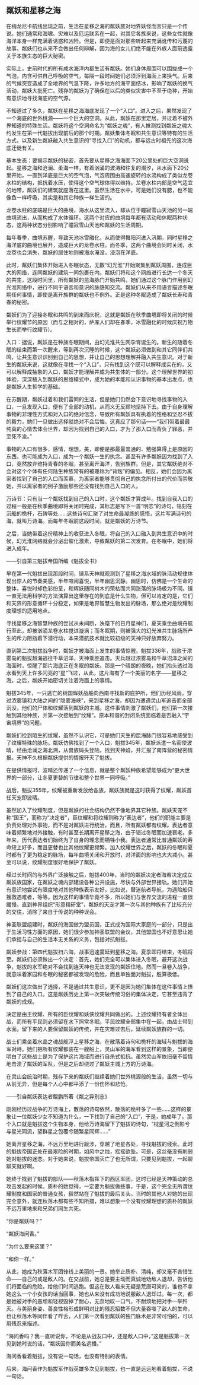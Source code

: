 ## 粼妖和星移之海

在梅龙尼卡航线出现之前，生活在星移之海的粼妖族对地界妖怪而言只是一个传说。她们通常和海啸、灾难以及厄运联系在一起，对其它各族来说，这些女性就像海洋本身一样充满着诱惑和凶险。但是，即便是面对那些听起来充满讹传和污蔑的故事，粼妖们也从来不会做出任何辩解，因为海的女儿们绝不能在外族人面前透露关于本族生态的巨大秘密。

实际上，史前时代的所有咸水海洋内都生活有粼妖。她们身体周围可以围拢成一个气泡，内含可供自己呼吸的空气，每隔一段时间她们必须浮到海面上来换气。后来的气候突变造成了全地界的气温下降，许多地方的海平面结冰，影响了粼妖的换气活动，粼妖大批死亡。残存的粼妖为了确保在以后的类似灾害中不至于绝种，开始有意识地寻找海底的空气源。

不知道过了多久，粼妖在星移之海海底发现了一个“入口”。进入之后，果然发现了一个海底的世外桃源——一个巨大的空洞。从此，粼妖在那里定居，并过着不被外界知道的特殊生活。粼妖将这个空洞命名为“粼妖之魂”，有人推测找到粼妖之魂大约发生在第一代魁拔出现前后的那个时期。粼妖集体冬眠和共生意识等特有的生活方式，以及新生粼妖融入共生意识的“寻找入口”的动机，都与远古时祖先的这次海底迁徙有关。

基本生态：要揭示粼妖的秘密，首先要从星移之海海面下20公里处的巨大空洞说起。星移之海和沧澜、柔海一样，有着汹涌的波涛和往复的潮汐，从水面下20公里开始，一直到洋底是巨大的空气泡，气泡周围由高速旋转的水流构成了类似龙卷水柱的结构，抵抗着水压，使得这个空气球体得以维持。龙卷水柱内部是空气适宜的地带，粼妖们的建筑就座落在这里。虽然生活在水中，可是她们没有腮，也不能像鱼一样呼吸，其实是和其它种族一样生活的。

龙卷水柱的底端是巨大的曲境，海水从这里流入，却从位于瞳寂雪山天池的另一端曲境流出，从而构成了水体循环。这两个对应的曲境每年都有活动和休眠两种状态，这两种状态分别影响了瞳寂雪山天池和粼妖的生活周期。

每年春季，曲境苏醒，导致天池冰雪融化，从而使得舞阳河进入汛期，同时星移之海洋底的曲境也展开，造成巨大的龙卷水柱。而冬季，这两个曲境会同时关闭，水龙卷也会消失，粼妖的居住地则被海水淹没，浸泡在洋底。

此时，粼妖们集体开始进入冬眠状态，无数“幻光淮”开始聚集到粼妖周围，连成巨大的网络，连同粼妖的建筑一同包裹在内。粼妖们将和这个网络进行长达一个冬天的共生，这段时间里，所有粼妖的昆海脉门开始共鸣，她们通过这个脉门作用到幻光淮网络中，进行不同于语言和意识的脉感知交流。粼妖们从来不用语言描述冬眠期任何事情，即使是离开族群的粼妖也不例外。正是这种冬眠造成了粼妖长寿和青春的秘密。

粼妖们为了迎接冬眠和共鸣的到来而庆祝，这就是粼妖在秋季曲境即将关闭的时候举行纹耀节的原因（而与之相对的，萨库人们却在春季，冰雪融化的时候庆祝万物生长而举行纹耀节）。

入口：据说，粼妖是在种族冬眠期间，由幻光淮共生网孕育诞生的。新生的随着冬眠的结束而第一次醒来，等到再次沉睡的时候，这个粼妖必须做到和其它同伴们共鸣，让共生意识识别到自己的思想，并让自己的思想理解并融入共生意识。对于新生的粼妖来说，这就像在寻找一个“入口”，只有找到这个既可以解释成实在的，又可以解释成抽象的入口，粼妖才能理解并成为共生体的一部分。这个理解世界的初体验，深深植入到粼妖的思维模式中，成为她的本能和认识事物的基本出发点，也是粼妖人生哲学的基础。

在苏醒期，粼妖过着和我们雷同的生活，但是她们仍然会下意识地寻找事物的入口，一旦发现入口，便有了全部的动机，从而义无反顾地坚持下去。由于自身理解事物的非理性方式和对入口的绝对信念，导致所有粼妖具有执着的性格和坚忍不拔的毅力，她们一旦做出选择就绝对不会后悔。这真应了那句话——“我们带着最最纯真的心情去体会世界，却因为找到自己的入口，才为了那入口而背负了罪恶，并至死不渝。”

事物的入口有很多，感情，理想，美，即便是那最最普通的、勉强算得上是原因的东西，也可能成为入口，成为一个粼妖一生的执念。甚至有许多粼妖因为找到了入口，竟然放弃维持青春的冬眠，甚至离开海洋，告别族群。但是，其它粼妖绝对不会对这个个体有任何陆生种族常有的被蔑称为“背叛”的偏见。相反，她们会因为离家者找到了自己的入口而羡慕，为离家者能够贯彻自己的执念所付出的代价而崇敬她，并以离家者的例子激励那些还没有找到自己入口的人。

万诗节：只有当一个粼妖找到自己的入口时，这个粼妖才算成年。找到自我入口的过程一般是在秋季曲境即将关闭时完成，其标志是写下一首“明志”的诗句，铭刻在沉船的桅杆，石碑等处……这些诗句汇聚了对生命最凝练的感悟，这片写满诗句的海，就叫万诗海。而每年冬眠前这段时间，就是粼妖的万诗节。

之后，当她带着这份精神上的收获进入冬眠，将自己的入口融入到共生意识中的时候，幻光淮网络就会分泌出催化激素，导致粼妖的第二次发育。在冬眠中，她们将进入成年。

——引自第三魁拔帝国所编《魁拔全书》

早在第一代魁拔出现那段时间，镜系天神就观测到了星移之海水域的脉活动规律体现出惊人的节奏美感，半年喧闹喜悦，半年幽思沉静。幽思时，仿佛是一个生命的整体，喜悦时却色彩纷呈，和辉妖随同树木的荣枯而共同涨落的脉场极为不同。镜一直无法用科学的方法演算出这里存在的到底是什么生物，但可以肯定的是，它们和天界的形意循环十分稳定，如果是地界智慧生物发出的脉场，那么绝对是纹耀制度理想的适用地点。

寻找星移之海智慧种族的尝试从未间断，泱麾下的日月星神们，夏天乘坐曲境舟航行至此，却被汹涌龙卷水柱搅进漩涡；而冬眠期，则被强大的幻光淮共生脉场所产生的斥力阻挡着下潜行动，本来潜航技术就比较初级的天神只好放弃努力。

直到第二次魁拔战争时，粼妖才被海面上发生的事情惊醒。魁拔336年，战败于浓雾岛的魁拔越海逃往千草沼泽，天神乘胜追击。天兵越过浓雾岛和千草沼泽之间的海面时，惊醒了那片海底正在冬眠的粼妖。那是一个晴朗的夜晚，她们抬头透过海水看到天上许多闪亮的“星”飞过，从此，这片海有了一个美丽的名字——星移之海。之后，粼妖开始密切关注着海面上的事情。

魁拔345年，一只逃亡的树国辉妖战船向西南寻找新的庇护所，他们历经风雨，穿过浓雾镇和大陆之间的“隐雾海峡”，来到星移之海，却因为遭遇灵山军追击而全部沉没，他们的尸体和纹耀落到粼妖的主城。这件事情刺激了粼妖们，他们第一次接触到其他种族，并第一次接触到“纹耀”。原本和谐的封闭系统面临着是否融入“宇宙境界”的问题。

粼妖们捡到陌生的纹耀，虽然不认识它，可是她们天生的昆海脉门很容易地感受到了纹耀特殊的脉场。粼妖仿佛找到了一个入口，魁拔345年，粼妖派遣一名密使波晴，经由沧澜之海北溯，从兽族码头登陆，找到天神焰，并汇报了南阵营的秘密情报。天神不久根据粼妖提供的情报歼灭了魁拔。

在提供情报时，波晴还传递了一个信息，就是整个粼妖种族希望能够成为“更大世界的一部分，让冬夏更替的节律和整个世界一同呼吸。”

战后，魁拔355年，纹耀被重新发放给各族，粼妖族就是这时获得了纹耀，粼妖首任天宠即波晴。

虽然加入了纹耀制度，但是粼妖的社会结构仍然不像地界其它种族。粼妖天宠不称“国王”，而称为“决定者”，臣纹耀和将纹耀则称为“表达者”，他们的职能主要是负责处理对外事物，而不是对粼妖进行统治。而且，所有粼妖都有纹耀。表达者意味着频繁地对外接触，有时甚至长期离开星移之海，由于错过冬眠而加速衰老。多年来，历代表达者们始终为了自身的理念而牺牲小我。表达者通常比普通粼妖的寿命短上好多，而且更替也比其他纹耀更频繁。加入纹耀世界之后，粼妖的冬眠和夏时都有了更为稳定的脉场，每年曲境关闭和开放时，对洋面的影响也大大减小。甚至可以说，纹耀制度很好地保护了粼妖。

经过长时间的与外界广泛接触之后，魁拔400年，当时的粼妖决定者海若决定成立粼妖族国家，在粼妖之魂内部建设各种公共设施，尽快与外部世界接轨。她们开始有意识地尝试有限度地对其他种族表示友好，比如说，替迷航者导航，为遇险船只搜救遇难者，等等。因为这样的事情毕竟不多，所以她们与世界交流的进程一直很缓慢。直到神界组织“形意精研堂”，粼妖的天宠才第一次与其他种族有了比较充分的交往，消除了来自于传说的种种误会。

神圣联盟组建时，粼妖的海国做为盟员国，正式成为国际大家庭的一部分，只是出于生活习性方面的原因，她们很少参加神圣联盟的会议，其他盟国也不好意思让她们承担与自己的生活本无关系的义务，包括对抗魁拔。

粼妖参战：第四代魁拔扫六海，战事迅速蔓延到星移之海。夏季即将结束，冬眠将至。粼妖们必须做出一个决定：首先，她们完全可以集体进入冬眠，避开这次战争，魁拔的水军绝对不会找到连天神也无法发现的粼妖住地。然而一旦卷入战争，就意味着家园和冬眠的秘密都被发现的危险，而且单独面对魁拔，胜算极低。

粼妖们这次做出了选择，不是通过共生意识，更不是因为她们集体在这件事情上悟到了自己的入口。这是粼妖历史上第一次突破传统习俗的集体决定，它甚至违背了粼妖的成规。

决定是由王纹耀、所有的臣纹耀和妖侠纹耀共同做出的。上述纹耀持有者全体出战，而所有平民则必须留在水下照常冬眠。平民纹耀全部集中在一起，由战士带到水面。留下来的人要保留粼妖的传统，并在灾难过去后，延续粼妖族群的一切。

战士们乘坐着水晶之魂战舰浮上星移之海，在散落着诗句和桅杆的海域与魁拔的海军对峙。她们把所有纹耀都装在一艘船上，灵山军的海军看到这样的景象，当即便明白了这些战士是为了保护这片海域而进行自杀式抵抗。虽然灵山军依旧毫不留情地击溃了粼妖的军队，但是之后却绕过了粼妖主城上方的万诗海。

在灵山会统治时期，残存下来的粼妖们继续着她们世外桃源般的生活，虽然一切与从前无异，但是每个人心中都平添了一份伤怀和悲怆。

——引自粼妖表达者鲲鹏所著《粼之异别志》

刚刚经历过战争的万诗海上，散落的诗句依然，散落的桅杆多了一些……这样的景象让一位粼妖少女不知道为什么，一下找到了自己的“入口”，于是，她成年了。那个入口就是魁拔这个生物本身，他给万诗海留下了魁拔的诗句，“枕星河之倒影兮与星光同流，望群星之包覆兮随繁星同辉……”

她离开星移之海，不远万里地进行跋涉，穿越了地星各处，寻找魁拔的线索。此时的魁拔帝国正处在最艰险的时期，如风中之烛，摇摇欲坠。可是，这丝毫没有削弱她对魁拔的迷恋。对于她来说，魁拔帝国灭亡了也无所谓，只要见到魁拔，一起聊聊天就好啊。

她终于找到了魁拔的部队——秋落木指挥下的西区军团，这时已经是天神策动的总攻击发起的时候。质朴的她觉得，一定要为魁拔做些事，于是，这个完全无所谓纹耀制度和国家的普通女孩，毅然站在了魁拔的最后关头。当时的其他人对她的出现完全意外，就连秋落木都有些不知所措，难以想象一个没有纹耀理想的质朴的粼妖不远万里地来和兄弟们同生共死。

“你是粼妖吗？”

“粼妖海问香。”

“为什么要来这里？”

“和你一样。”

从此，她成为秋落木军团锋线上美丽的一景。她举止质朴、清纯，却又毫不吝惜生命——自己的或是敌人的。在交战前，她总是要主动而真诚地劝敌人退却，告诉他们将面临的危险，给他们时间逃跑。但这在敌人看来无疑是荒唐可笑的，谁也不拿她这么一个小女孩的话当回事，她也从来没有成功地说服敌人退却过。每一次，都是她被对手的愚顽和轻视毁掉了耐心，无奈地叹一口气，不耐烦地把对手一举歼灭。与美丽身姿、善良性格形成鲜明对比的残忍招数不但大量吞噬了敌人的生命，也让秋落木等同伴看了咋舌，人们第一次看到粼妖的独门脉术是非常可怕的，可以用残忍来描述。

“海问香吗？我一直听说你，不论是从战友口中，还是敌人口中，”这是魁拔第一次见到她时说的话，“粼妖因你而美名远播。”

海问香看着魁拔，没有说一句话，也没有特别的表情。

后来，海问香作为魁拔军作战英雄多次见到魁拔，也一直是远远地看着魁拔，不说一句话。

